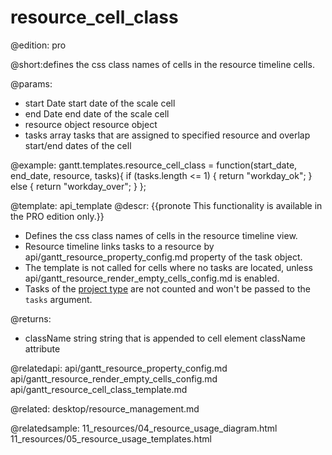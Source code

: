 resource_cell_class
=============

@edition: pro

@short:defines the css class names of cells in the resource timeline cells.
	
@params:
- start			Date		start date of the scale cell  
- end			Date		end date of the scale cell
- resource		object	 	resource object
- tasks			array		tasks that are assigned to specified resource and overlap start/end dates of the cell

@example:
gantt.templates.resource_cell_class = function(start_date, end_date, resource, tasks){
	if (tasks.length <= 1) {
		return "workday_ok";
	} else {
		return "workday_over";
	}
};

@template:	api_template
@descr:
{{pronote This functionality is available in the PRO edition only.}}

- Defines the css class names of cells in the resource timeline view.
- Resource timeline links tasks to a resource by api/gantt_resource_property_config.md property of the task object.
- The template is not called for cells where no tasks are located, unless api/gantt_resource_render_empty_cells_config.md is enabled.
- Tasks of the [project type](api/gantt_types_config.md) are not counted and won't be passed to the `tasks` argument.


@returns:
- className		string		string that is appended to cell element className attribute


@relatedapi:
api/gantt_resource_property_config.md
api/gantt_resource_render_empty_cells_config.md
api/gantt_resource_cell_class_template.md

@related: desktop/resource_management.md

@relatedsample:
11_resources/04_resource_usage_diagram.html
11_resources/05_resource_usage_templates.html